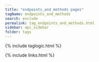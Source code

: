 ```yaml
---
title: "endpoints_and_methods pages"
tagName: endpoints_and_methods
search: exclude
permalink: tag_endpoints_and_methods.html
sidebar: api_sidebar
folder: tags
---
```

{% include taglogic.html %}

{% include links.html %}

